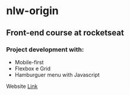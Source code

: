 # nlw-origin
## Front-end course at rocketseat

### Project development with:
- Mobile-first
- Flexbox e Grid
- Hamburguer menu with Javascript

Website [Link](https://montalvas.github.io/nlw-origin/)
